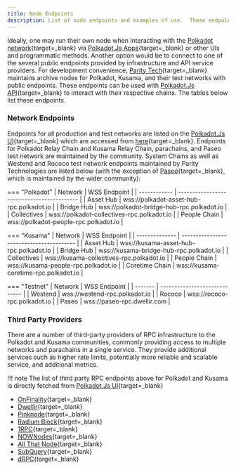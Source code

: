 ```yaml
---
title: Node Endpoints
description: List of node endpoints and examples of use.  These endpoints can be used for development, RPC, or other purposes in which network access is required.
---
```


Ideally, one may run their own node when interacting with the
[Polkadot network](https://polkadot.network/){target=_blank} via [Polkadot.Js Apps](https://polkadot.js.org/apps/){target=_blank}
or other UIs and programmatic methods. Another option would be to connect to one of the several
public endpoints provided by infrastructure and API service providers. For development convenience,
[Parity Tech](https://www.parity.io/){target=_blank} maintains archive nodes for Polkadot, Kusama, and their test
networks with public endpoints. These endpoints can be used with
[Polkadot.Js API](https://polkadot.js.org/docs/api){target=_blank} to interact with their respective chains. The
tables below list these endpoints.

### Network Endpoints

Endpoints for all production and test networks are listed on the
[Polkadot.Js UI](https://polkadot.js.org/apps/#/accounts){target=_blank} which are accessed from
[here](https://github.com/polkadot-js/apps/tree/master/packages/apps-config/src/endpoints){target=_blank}.
Endpoints for Polkadot Relay Chain and Kusama Relay Chain, parachains, and Paseo test network are
maintained by the community. System Chains as well as Westend and Rococo test network endpoints
maintained by Parity Technologies are listed below (with the exception of [Paseo](https://github.com/paseo-network){target=_blank}, which is maintained by the wider community):


=== "Polkadot"
    | Network      | WSS Endpoint                               |
    | ------------ | ------------------------------------------ |
    | Asset Hub    | wss://polkadot-asset-hub-rpc.polkadot.io   |
    | Bridge Hub   | wss://polkadot-bridge-hub-rpc.polkadot.io  |
    | Collectives  | wss://polkadot-collectives-rpc.polkadot.io |
    | People Chain | wss://polkadot-people-rpc.polkadot.io      |

=== "Kusama"
    | Network        | WSS Endpoint                             |
    | -------------- | ---------------------------------------- |
    | Asset Hub      | wss://kusama-asset-hub-rpc.polkadot.io   |
    | Bridge Hub     | wss://kusama-bridge-hub-rpc.polkadot.io  |
    | Collectives    | wss://kusama-collectives-rpc.polkadot.io |
    | People Chain   | wss://kusama-people-rpc.polkadot.io      |
    | Coretime Chain | wss://kusama-coretime-rpc.polkadot.io    |

=== "Testnet"
    | Network | WSS Endpoint                  |
    | ------- | ----------------------------- |
    | Westend | wss://westend-rpc.polkadot.io |
    | Rococo  | wss://rococo-rpc.polkadot.io  |
    | Paseo   | wss://paseo-rpc.dwellir.com   |


### Third Party Providers

There are a number of third-party providers of RPC infrastructure to the Polkadot and Kusama
communities, commonly providing access to multiple networks and parachains in a single service. They
provide additional services such as higher rate limits, potentially more reliable and scalable
service, and additional metrics.

!!! note
    The list of third party RPC endpoints above for Polkadot and Kusama is directly fetched from
    [Polkadot.Js UI](https://polkadot.js.org/apps/#/explorer){target=_blank}

- [OnFinality](https://onfinality.io){target=_blank}
- [Dwellir](https://dwellir.com){target=_blank}
- [Pinknode](https://pinknode.io){target=_blank}
- [Radium Block](https://radiumblock.com/){target=_blank}
- [1RPC](https://1rpc.io/){target=_blank}
- [NOWNodes](https://nownodes.io/){target=_blank}
- [All That Node](https://www.allthatnode.com/){target=_blank}
- [SubQuery](https://www.rpc.subquery.network/){target=_blank}
- [dRPC](https://drpc.org/){target=_blank}
